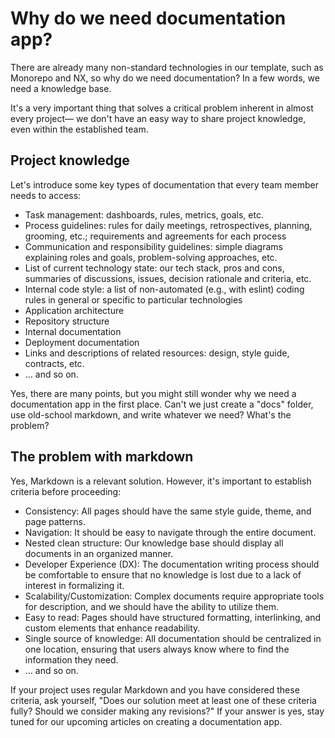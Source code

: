 # Why do we need documentation app?

There are already many non-standard technologies in our template, such as Monorepo and NX,
so why do we need documentation?
In a few words, we need a knowledge base.

It's a very important thing that solves a critical problem inherent in almost every project—
we don't have an easy way to share project knowledge, even within the established team.

## Project knowledge

Let's introduce some key types of documentation that every team member needs to access:

- Task management: dashboards, rules, metrics, goals, etc.
- Process guidelines: rules for daily meetings, retrospectives, planning, grooming, etc.; requirements and agreements for each process
- Communication and responsibility guidelines: simple diagrams explaining roles and goals, problem-solving approaches, etc.
- List of current technology state: our tech stack, pros and cons, summaries of discussions, issues, decision rationale and criteria, etc.
- Internal code style: a list of non-automated (e.g., with eslint) coding rules in general or specific to particular technologies
- Application architecture
- Repository structure
- Internal documentation
- Deployment documentation
- Links and descriptions of related resources: design, style guide, contracts, etc.
- ... and so on.

Yes, there are many points, but you might still wonder why we need a documentation app in the first place.
Can't we just create a "docs" folder, use old-school markdown, and write whatever we need?
What's the problem?

## The problem with markdown

Yes, Markdown is a relevant solution. However, it's important to establish criteria before proceeding:

- Consistency: All pages should have the same style guide, theme, and page patterns.
- Navigation: It should be easy to navigate through the entire document.
- Nested clean structure: Our knowledge base should display all documents in an organized manner.
- Developer Experience (DX): The documentation writing process should be comfortable to ensure that no knowledge is lost due to a lack of interest in formalizing it.
- Scalability/Customization: Complex documents require appropriate tools for description, and we should have the ability to utilize them.
- Easy to read: Pages should have structured formatting, interlinking, and custom elements that enhance readability.
- Single source of knowledge: All documentation should be centralized in one location, ensuring that users always know where to find the information they need.
- ... and so on.

If your project uses regular Markdown and you have considered these criteria,
ask yourself, "Does our solution meet at least one of these criteria fully? Should we consider making any revisions?"
If your answer is yes, stay tuned for our upcoming articles on creating a documentation app.
